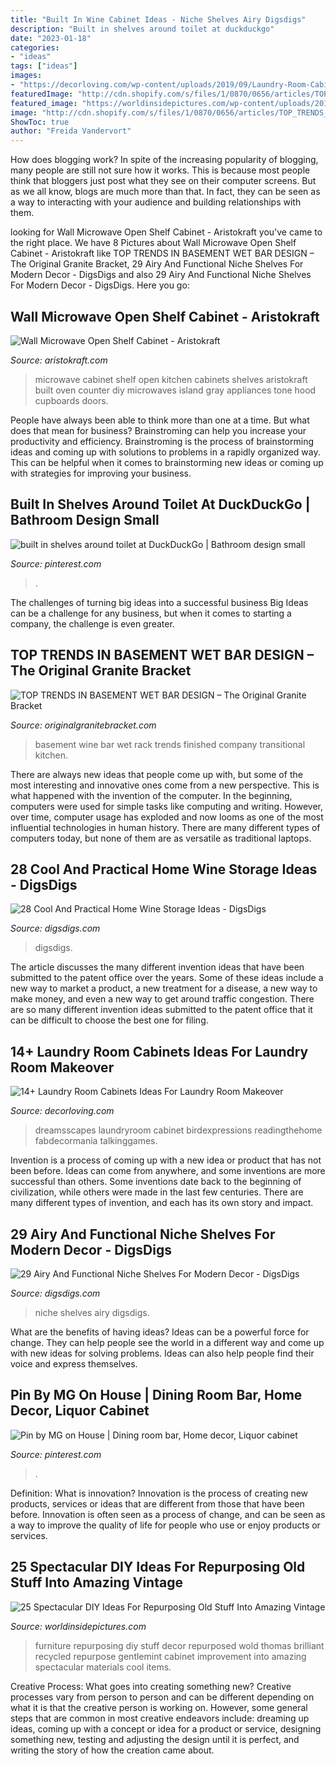 ```yaml
---
title: "Built In Wine Cabinet Ideas - Niche Shelves Airy Digsdigs"
description: "Built in shelves around toilet at duckduckgo"
date: "2023-01-18"
categories:
- "ideas"
tags: ["ideas"]
images:
- "https://decorloving.com/wp-content/uploads/2019/09/Laundry-Room-Cabinets-Ideas-11.jpg"
featuredImage: "http://cdn.shopify.com/s/files/1/0870/0656/articles/TOP_TRENDS_IN_BASEMENT_WET_BAR_DESIGN_1024x1024.jpg?v=1489779063"
featured_image: "https://worldinsidepictures.com/wp-content/uploads/2014/03/846.jpg"
image: "http://cdn.shopify.com/s/files/1/0870/0656/articles/TOP_TRENDS_IN_BASEMENT_WET_BAR_DESIGN_1024x1024.jpg?v=1489779063"
ShowToc: true
author: "Freida Vandervort"
---
```



How does blogging work?
In spite of the increasing popularity of blogging, many people are still not sure how it works. This is because most people think that bloggers just post what they see on their computer screens. But as we all know, blogs are much more than that. In fact, they can be seen as a way to interacting with your audience and building relationships with them.

	

		
looking for Wall Microwave Open Shelf Cabinet - Aristokraft you've came to the right place. We have 8 Pictures about Wall Microwave Open Shelf Cabinet - Aristokraft like TOP TRENDS IN BASEMENT WET BAR DESIGN – The Original Granite Bracket, 29 Airy And Functional Niche Shelves For Modern Decor - DigsDigs and also 29 Airy And Functional Niche Shelves For Modern Decor - DigsDigs. Here you go:
		
    
## Wall Microwave Open Shelf Cabinet - Aristokraft

<img loading=lazy src="https://www.aristokraft.com/-/media/aristokraft/products/cabinet_interiors/microwave_wall_open_shelf.jpg" onerror="this.onerror=null;this.src='https://tse2.mm.bing.net/th?id=OIP.3XReKhrWSRllh95bcj4slQHaLH&amp;pid=15.1';" alt="Wall Microwave Open Shelf Cabinet - Aristokraft">

_Source: aristokraft.com_

>microwave cabinet shelf open kitchen cabinets shelves aristokraft built oven counter diy microwaves island gray appliances tone hood cupboards doors. 

	

People have always been able to think more than one at a time. But what does that mean for business? Brainstroming can help you increase your productivity and efficiency. Brainstroming is the process of brainstorming ideas and coming up with solutions to problems in a rapidly organized way. This can be helpful when it comes to brainstorming new ideas or coming up with strategies for improving your business.

    
## Built In Shelves Around Toilet At DuckDuckGo | Bathroom Design Small

<img loading=lazy src="https://i.pinimg.com/736x/05/bc/71/05bc713554a91d053689dc00ee9e3ea4.jpg" onerror="this.onerror=null;this.src='https://tse1.mm.bing.net/th?id=OIP.Vyg1LbWQEHC_r8qu4QSjVAHaLO&amp;pid=15.1';" alt="built in shelves around toilet at DuckDuckGo | Bathroom design small">

_Source: pinterest.com_

>. 

	

The challenges of turning big ideas into a successful business
Big Ideas can be a challenge for any business, but when it comes to starting a company, the challenge is even greater.

    
## TOP TRENDS IN BASEMENT WET BAR DESIGN – The Original Granite Bracket

<img loading=lazy src="http://cdn.shopify.com/s/files/1/0870/0656/articles/TOP_TRENDS_IN_BASEMENT_WET_BAR_DESIGN_1024x1024.jpg?v=1489779063" onerror="this.onerror=null;this.src='https://tse1.mm.bing.net/th?id=OIP.RegnvNNZpUtHil7SkcfWyAHaE9&amp;pid=15.1';" alt="TOP TRENDS IN BASEMENT WET BAR DESIGN – The Original Granite Bracket">

_Source: originalgranitebracket.com_

>basement wine bar wet rack trends finished company transitional kitchen. 

	

There are always new ideas that people come up with, but some of the most interesting and innovative ones come from a new perspective. This is what happened with the invention of the computer. In the beginning, computers were used for simple tasks like computing and writing. However, over time, computer usage has exploded and now looms as one of the most influential technologies in human history. There are many different types of computers today, but none of them are as versatile as traditional laptops.

    
## 28 Cool And Practical Home Wine Storage Ideas - DigsDigs

<img loading=lazy src="https://www.digsdigs.com/photos/cool-and-practical-home-wine-storage-ideas-19.jpg" onerror="this.onerror=null;this.src='https://tse4.mm.bing.net/th?id=OIP.LjLO1cAHojNVpZpOj0iAxAHaJ4&amp;pid=15.1';" alt="28 Cool And Practical Home Wine Storage Ideas - DigsDigs">

_Source: digsdigs.com_

>digsdigs. 

	

The article discusses the many different invention ideas that have been submitted to the patent office over the years. Some of these ideas include a new way to market a product, a new treatment for a disease, a new way to make money, and even a new way to get around traffic congestion. There are so many different invention ideas submitted to the patent office that it can be difficult to choose the best one for filing.

    
## 14+ Laundry Room Cabinets Ideas For Laundry Room Makeover

<img loading=lazy src="https://decorloving.com/wp-content/uploads/2019/09/Laundry-Room-Cabinets-Ideas-11.jpg" onerror="this.onerror=null;this.src='https://tse1.mm.bing.net/th?id=OIP.xuWDBUm7YXPBvBe2uwlCsgHaLH&amp;pid=15.1';" alt="14+ Laundry Room Cabinets Ideas For Laundry Room Makeover">

_Source: decorloving.com_

>dreamsscapes laundryroom cabinet birdexpressions readingthehome fabdecormania talkinggames. 

	

Invention is a process of coming up with a new idea or product that has not been before. Ideas can come from anywhere, and some inventions are more successful than others. Some inventions date back to the beginning of civilization, while others were made in the last few centuries. There are many different types of invention, and each has its own story and impact.

    
## 29 Airy And Functional Niche Shelves For Modern Decor - DigsDigs

<img loading=lazy src="https://www.digsdigs.com/photos/airy-and-functional-niche-shelves-for-modern-decor-1.jpg" onerror="this.onerror=null;this.src='https://tse1.mm.bing.net/th?id=OIP.nQyWyZfJy4E9xXYDVbPaagHaLL&amp;pid=15.1';" alt="29 Airy And Functional Niche Shelves For Modern Decor - DigsDigs">

_Source: digsdigs.com_

>niche shelves airy digsdigs. 

	

What are the benefits of having ideas?
Ideas can be a powerful force for change. They can help people see the world in a different way and come up with new ideas for solving problems. Ideas can also help people find their voice and express themselves.

    
## Pin By MG On House | Dining Room Bar, Home Decor, Liquor Cabinet

<img loading=lazy src="https://i.pinimg.com/736x/1a/4e/29/1a4e290efcc9e3efb0d9b486a408289a.jpg" onerror="this.onerror=null;this.src='https://tse1.mm.bing.net/th?id=OIP.fVZG0sqai8KWnxKYeTb3_AHaJ3&amp;pid=15.1';" alt="Pin by MG on House | Dining room bar, Home decor, Liquor cabinet">

_Source: pinterest.com_

>. 

	

Definition: What is innovation?
Innovation is the process of creating new products, services or ideas that are different from those that have been before. Innovation is often seen as a process of change, and can be seen as a way to improve the quality of life for people who use or enjoy products or services.

    
## 25 Spectacular DIY Ideas For Repurposing Old Stuff Into Amazing Vintage

<img loading=lazy src="https://worldinsidepictures.com/wp-content/uploads/2014/03/846.jpg" onerror="this.onerror=null;this.src='https://tse2.mm.bing.net/th?id=OIP.PpXL-rMllcRfJG3BZarfrgAAAA&amp;pid=15.1';" alt="25 Spectacular DIY Ideas For Repurposing Old Stuff Into Amazing Vintage">

_Source: worldinsidepictures.com_

>furniture repurposing diy stuff decor repurposed wold thomas brilliant recycled repurpose gentlemint cabinet improvement into amazing spectacular materials cool items. 

	

Creative Process: What goes into creating something new?
Creative processes vary from person to person and can be different depending on what it is that the creative person is working on. However, some general steps that are common in most creative endeavors include: dreaming up ideas, coming up with a concept or idea for a product or service, designing something new, testing and adjusting the design until it is perfect, and writing the story of how the creation came about.

